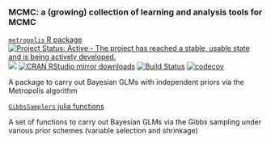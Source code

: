 ### MCMC: a (growing) collection of learning and analysis tools for MCMC

[`metropolis` R package](R/metropolis/README.md)  [![Project Status: Active - The project has reached a stable, usable state and is being actively developed.](http://www.repostatus.org/badges/latest/active.svg)](http://www.repostatus.org/#active) [![](http://www.r-pkg.org/badges/version/metropolis)](http://www.r-pkg.org/pkg/metropolis)
[![CRAN RStudio mirror downloads](http://cranlogs.r-pkg.org/badges/metropolis)](http://www.r-pkg.org/pkg/metropolis) [![Build Status](https://travis-ci.com/alexpkeil1/mcmc.svg?branch=master)](https://travis-ci.com/alexpkeil1/mcmc) [![codecov](https://codecov.io/gh/alexpkeil1/mcmc/branch/master/graph/badge.svg)](https://codecov.io/gh/alexpkeil1/mcmc)

A package to carry out Bayesian GLMs with independent priors via the Metropolis algorithm




[`GibbsSamplers` julia functions](julia/GibbsSamplers/README.md)

A set of functions to carry out Bayesian GLMs via the Gibbs sampling under various prior schemes (variable selection and shrinkage)
